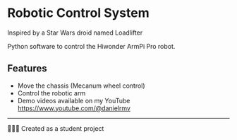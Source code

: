 # Robotic Control System

Inspired by a Star Wars droid named Loadlifter

Python software to control the Hiwonder ArmPi Pro robot.

## Features

- Move the chassis (Mecanum wheel control)
- Control the robotic arm
- Demo videos available on my YouTube https://www.youtube.com/@danielrmv
---

👨🏽‍💻 Created as a student project
